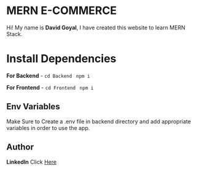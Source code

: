 # MERN E-COMMERCE

Hi! My name is **David Goyal**, I have created this website to learn MERN Stack.


# Install Dependencies

**For Backend** - `cd Backend` ` npm i`

**For Frontend** - `cd Frontend` ` npm i`

## Env Variables

Make Sure to Create a .env file in backend directory and add appropriate variables in order to use the app.


## Author


**LinkedIn** Click [Here](https://www.linkedin.com/in/david-goyal) 
